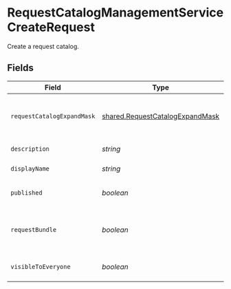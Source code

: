 # RequestCatalogManagementServiceCreateRequest

Create a request catalog.


## Fields

| Field                                                                                                                       | Type                                                                                                                        | Required                                                                                                                    | Description                                                                                                                 |
| --------------------------------------------------------------------------------------------------------------------------- | --------------------------------------------------------------------------------------------------------------------------- | --------------------------------------------------------------------------------------------------------------------------- | --------------------------------------------------------------------------------------------------------------------------- |
| `requestCatalogExpandMask`                                                                                                  | [shared.RequestCatalogExpandMask](../../../sdk/models/shared/requestcatalogexpandmask.md)                                   | :heavy_minus_sign:                                                                                                          | The RequestCatalogExpandMask includes the paths in the catalog view to expand in the return value of this call.             |
| `description`                                                                                                               | *string*                                                                                                                    | :heavy_minus_sign:                                                                                                          | The description of the new request catalog.                                                                                 |
| `displayName`                                                                                                               | *string*                                                                                                                    | :heavy_minus_sign:                                                                                                          | The display name of the new request catalog.                                                                                |
| `published`                                                                                                                 | *boolean*                                                                                                                   | :heavy_minus_sign:                                                                                                          | Whether or not the new catalog should be created as published.                                                              |
| `requestBundle`                                                                                                             | *boolean*                                                                                                                   | :heavy_minus_sign:                                                                                                          | Whether all the entitlements in the catalog can be requests at once. Your tenant must have the bundles feature to use this. |
| `visibleToEveryone`                                                                                                         | *boolean*                                                                                                                   | :heavy_minus_sign:                                                                                                          | Whether or not the new catalog is visible to everyone by default.                                                           |